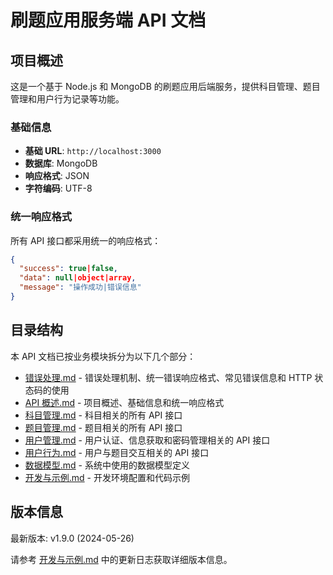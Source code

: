 # 刷题应用服务端 API 文档

## 项目概述

这是一个基于 Node.js 和 MongoDB 的刷题应用后端服务，提供科目管理、题目管理和用户行为记录等功能。

### 基础信息

- **基础 URL**: `http://localhost:3000`
- **数据库**: MongoDB
- **响应格式**: JSON
- **字符编码**: UTF-8

### 统一响应格式

所有 API 接口都采用统一的响应格式：

```json
{
  "success": true|false,
  "data": null|object|array,
  "message": "操作成功|错误信息"
}
```

## 目录结构

本 API 文档已按业务模块拆分为以下几个部分：

- [错误处理.md](错误处理.md) - 错误处理机制、统一错误响应格式、常见错误信息和 HTTP 状态码的使用
- [API 概述.md](API概述.md) - 项目概述、基础信息和统一响应格式
- [科目管理.md](科目管理.md) - 科目相关的所有 API 接口
- [题目管理.md](题目管理.md) - 题目相关的所有 API 接口
- [用户管理.md](用户管理.md) - 用户认证、信息获取和密码管理相关的 API 接口
- [用户行为.md](用户行为.md) - 用户与题目交互相关的 API 接口
- [数据模型.md](数据模型.md) - 系统中使用的数据模型定义
- [开发与示例.md](开发与示例.md) - 开发环境配置和代码示例

## 版本信息

最新版本: v1.9.0 (2024-05-26)

请参考 [开发与示例.md](开发与示例.md) 中的更新日志获取详细版本信息。
